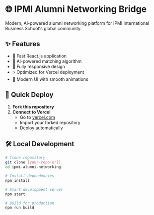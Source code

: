 # 🌐 IPMI Alumni Networking Bridge

Modern, AI-powered alumni networking platform for IPMI International Business School's global community.

## ✨ Features
- 🚀 Fast React.js application
- 🧠 AI-powered matching algorithm
- 📱 Fully responsive design
- ⚡ Optimized for Vercel deployment
- 🎨 Modern UI with smooth animations

## 🚀 Quick Deploy

1. **Fork this repository**
2. **Connect to Vercel**
   - Go to [vercel.com](https://vercel.com)
   - Import your forked repository
   - Deploy automatically

## 🛠️ Local Development

```bash
# Clone repository
git clone [your-repo-url]
cd ipmi-alumni-networking

# Install dependencies
npm install

# Start development server
npm start

# Build for production
npm run build

